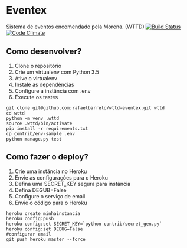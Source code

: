 # Eventex

Sistema de eventos encomendado pela Morena. (WTTD)
[![Build Status](https://travis-ci.org/rafaelbarrelo/wttd-eventex.svg?branch=master)](https://travis-ci.org/rafaelbarrelo/wttd-eventex)
[![Code Climate](https://codeclimate.com/github/rafaelbarrelo/wttd-eventex/badges/gpa.svg)](https://codeclimate.com/github/rafaelbarrelo/wttd-eventex)

## Como desenvolver?
1. Clone o repositório
2. Crie um virtualenv com Python 3.5
3. Ative o virtualenv
4. Instale as dependências
5. Configure a instância com .env
5. Execute os testes

```console
git clone git@github.com:rafaelbarrelo/wttd-eventex.git wttd
cd wttd
python -m venv .wttd
source .wttd/bin/activate
pip install -r requirements.txt
cp contrib/env-sample .env
python manage.py test
```

## Como fazer o deploy?
1. Crie uma instância no Heroku
2. Envie as configurações para o Heroku
3. Defina uma SECRET_KEY segura para instância
4. Defina DEGUB=False
5. Configure o serviço de email
6. Envie o código para o Heroku

```console
heroku create minhainstancia
heroku config:push
heroku config:set SECRET_KEY=`python contrib/secret_gen.py`
heroku config:set DEBUG=False
#configurar email
git push heroku master --force
```